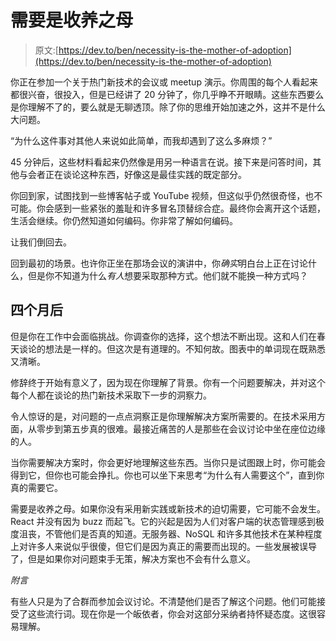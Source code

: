 # 需要是收养之母

> 原文:[https://dev.to/ben/necessity-is-the-mother-of-adoption](https://dev.to/ben/necessity-is-the-mother-of-adoption)

你正在参加一个关于热门新技术的会议或 meetup 演示。你周围的每个人看起来都很兴奋，很投入，但是已经讲了 20 分钟了，你几乎睁不开眼睛。这些东西要么是你理解不了的，要么就是无聊透顶。除了你的思维开始加速之外，这并不是什么大问题。

“为什么这件事对其他人来说如此简单，而我却遇到了这么多麻烦？”

45 分钟后，这些材料看起来仍然像是用另一种语言在说。接下来是问答时间，其他与会者正在谈论这种东西，好像这是最佳实践的既定部分。

你回到家，试图找到一些博客帖子或 YouTube 视频，但这似乎仍然很奇怪，也不可能。你会感到一些紧张的羞耻和许多冒名顶替综合症。最终你会离开这个话题，生活会继续。你仍然知道如何编码。你非常了解如何编码。

让我们倒回去。

回到最初的场景。也许你正坐在那场会议的演讲中，你*确实*明白台上正在讨论什么，但是你不知道为什么*有人*想要采取那种方式。他们就不能换一种方式吗？

## [](#four-months-later)四个月后

但是你在工作中会面临挑战。你调查你的选择，这个想法不断出现。这和人们在春天谈论的想法是一样的。但这次是有道理的。不知何故。图表中的单词现在既熟悉又清晰。

修辞终于开始有意义了，因为现在你理解了背景。你有一个问题要解决，并对这个每个人都在谈论的热门新技术采取下一步的洞察力。

令人惊讶的是，对问题的一点点洞察正是你理解解决方案所需要的。在技术采用方面，从零步到第五步真的很难。最接近痛苦的人是那些在会议讨论中坐在座位边缘的人。

当你需要解决方案时，你会更好地理解这些东西。当你只是试图跟上时，你可能会得到它，但你也可能会挣扎。你也可以坐下来思考“为什么有人需要这个”，直到你真的需要它。

需要是收养之母。如果你没有采用新实践或新技术的迫切需要，它可能不会发生。React 并没有因为 buzz 而起飞。它的兴起是因为人们对客户端的状态管理感到极度沮丧，不管他们是否真的知道。无服务器、NoSQL 和许多其他技术在某种程度上对许多人来说似乎很傻，但它们是因为真正的需要而出现的。一些发展被误导了，但是如果你对问题束手无策，解决方案也不会有什么意义。

*附言*

有些人只是为了合群而参加会议讨论。不清楚他们是否了解这个问题。他们可能接受了这些流行词。现在你是一个皈依者，你会对这部分采纳者持怀疑态度。这很容易理解。